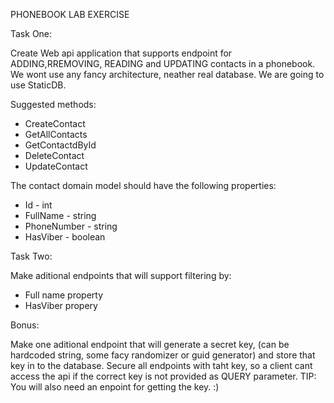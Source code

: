 PHONEBOOK LAB EXERCISE

Task One:

Create Web api application that supports endpoint for ADDING,RREMOVING, READING and UPDATING contacts in a phonebook.
We wont use any fancy architecture, neather real database. We are going to use StaticDB.

Suggested methods:

- CreateContact
- GetAllContacts
- GetContactdById
- DeleteContact
- UpdateContact

The contact domain model should have the following properties:

- Id - int
- FullName - string
- PhoneNumber - string
- HasViber - boolean

Task Two:

Make aditional endpoints that will support filtering by:

- Full name property
- HasViber propery

Bonus: 

Make one aditional endpoint that will generate a secret key, (can be hardcoded string, some facy randomizer or guid generator) and store that key in to the database.
Secure all endpoints with taht key, so a client cant access the api if the correct key is not provided as QUERY parameter.
TIP: You will also need an enpoint for getting the key. :)





